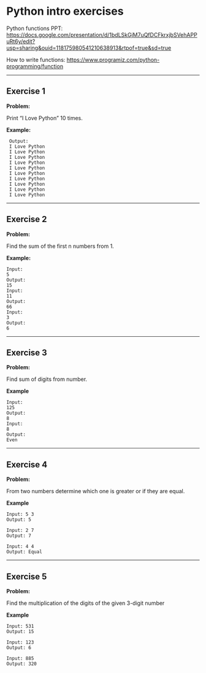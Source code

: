 # Python intro exercises

Python functions PPT: https://docs.google.com/presentation/d/1bdLSkGjM7uQfDCFkrxjbSVehAPPuRt6y/edit?usp=sharing&ouid=118175980541210638913&rtpof=true&sd=true 


How to write functions: https://www.programiz.com/python-programming/function

---

## Exercise 1

**Problem:**

Print “I Love Python” 10 times.

**Example:**

	 Output:
	 I Love Python
	 I Love Python
	 I Love Python
	 I Love Python
	 I Love Python
	 I Love Python
	 I Love Python
	 I Love Python
	 I Love Python
  	 I Love Python

---

## Exercise 2

**Problem:**

Find the sum of the first n numbers from 1.

**Example:**

	Input: 
 	5
	Output:
	15
 	Input: 
 	11
	Output:
	66
  	Input: 
 	3
	Output:
	6


---

## Exercise 3

**Problem:**

Find sum of digits from number.

**Example**

 	Input: 
	125
  	Output:
	8
  	Input: 
	8
  	Output:
	Even

---

## Exercise 4

**Problem:**

From two numbers determine which one is greater or if they are equal.

**Example**

	Input: 5 3
	Output: 5
 
	Input: 2 7
	Output: 7
 
	Input: 4 4
	Output: Equal


---

## Exercise 5

**Problem:**

Find the multiplication of the digits of the given 3-digit number

**Example**

	Input: 531
	Output: 15
 
	Input: 123
	Output: 6
 
	Input: 885
	Output: 320
 
